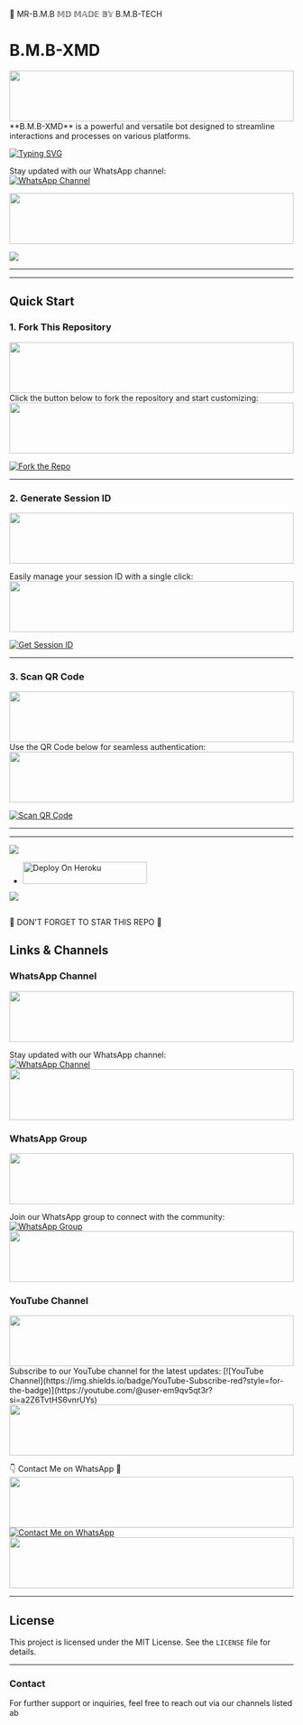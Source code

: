 
🙏 MR-B.M.B 𝕄𝔻 𝕄𝔸𝔻𝔼 𝔹𝕐 B.M.B-TECH
# B.M.B-XMD
</p>
 <img src="https://i.imgur.com/dBaSKWF.gif" height="90" width="100%">
**B.M.B-XMD** is a powerful and versatile bot designed to streamline interactions and processes on various platforms.

 [![Typing SVG](https://readme-typing-svg.herokuapp.com?font=Rockstar-ExtraBold&color=F01&lines=𓅓+𝐵.M.B+𝐼𝑆+𝑀𝑌+𝑂𝑊𝑁𝐸𝑅+𓅓)](https://git.io/typing-svg)

Stay updated with our WhatsApp channel:  
[![WhatsApp Channel](https://files.catbox.moe/lyd2y0.jpg)](https://whatsapp.com/channel/0029Vb04Mrx1Hspr17OD8x0p)



</p>
 <img src="https://i.imgur.com/dBaSKWF.gif" height="90" width="100%">

 <a href="https://github.com/DenverCoder1/readme-typing-svg"><img src="https://readme-typing-svg.herokuapp.com?font=Rockstar-ExtraBold&color=F33A6A&lines=𝐖𝐞𝐥𝐜𝐨𝐦𝐞+𝐓𝐨+𝙆𝙄𝙉𝙂╺+B.M.B+-+𝗕𝗢𝗧.;𝙿𝙾𝚆𝙴𝚁𝙳+𝙱𝚈:+𝐌𝐑+B.M.B+𝐓𝐄𝐀𝐌;ℂ𝕣𝕖𝕒𝕥𝕖𝕕+𝕓𝕪:+B.M.B.𝗧𝗘𝗖𝗛;𝐌𝐑:+☬𝔻𝔸ℝ𝕂༒B.M.B࿐;💕𝐩𝐨𝐰𝐞𝐫𝐟𝐮𝐥;😁𝐰𝐚+𝐛𝐨𝐭🌹.&heart;++;Self-taught+Back-Created+By,;Ibrahim+Adams+Am+The,;Best+Is+Bot+For+You+To,;Deploy..<3"></a>
 
---
---
## Quick Start

### 1. Fork This Repository  
<img src="https://i.imgur.com/dBaSKWF.gif" height="90" width="100%">
Click the button below to fork the repository and start customizing:
<img src="https://i.imgur.com/dBaSKWF.gif" height="90" width="100%">

[![Fork the Repo](https://img.shields.io/badge/Fork%20Repo-GitHub-blue?style=for-the-badge)](https://github.com/bmbtz/B.M.B-MD)

---
### 2. Generate Session ID  
<img src="https://i.imgur.com/dBaSKWF.gif" height="90" width="100%">

Easily manage your session ID with a single click:  
<img src="https://i.imgur.com/dBaSKWF.gif" height="90" width="100%">

[![Get Session ID](https://img.shields.io/static/v1?label=Session%20ID&message=Generate&color=FF4500&style=for-the-badge&logo=firefox&logoColor=white)](https://bmb-tech-scan-e30bcb8bd096.herokuapp.com)

---
### 3. Scan QR Code  
<img src="https://i.imgur.com/dBaSKWF.gif" height="90" width="100%">
Use the QR Code below for seamless authentication: 
<img src="https://i.imgur.com/dBaSKWF.gif" height="90" width="100%">


[![Scan QR Code](https://img.shields.io/badge/QR%20Code-Scan-orange?style=for-the-badge)](#)

---
***

<a><img src='https://i.imgur.com/LyHic3i.gif'/></a>

</p>

- <a href="https://dashboard.heroku.com/new?template=https://github.com/bmb-1/B.M.B_TZ.git"><img title="Deploy On Heroku" src="https://img.shields.io/badge/DEPLOY ON HEROKU-h?color=yellow&style=for-the-badge&logo=dragon" width="220" height="38.45"/></a></p>


<a><img src='https://i.imgur.com/LyHic3i.gif'/></a>
</p>
   
##


🌟 DON'T FORGET TO STAR THIS REPO 🙏

## Links & Channels  

### WhatsApp Channel
<img src="https://i.imgur.com/dBaSKWF.gif" height="90" width="100%">

Stay updated with our WhatsApp channel:  
[![WhatsApp Channel](https://img.shields.io/badge/WhatsApp-Channel-green?style=for-the-badge)](https://whatsapp.com/channel/0029VawO6hgF6sn7k3SuVU3z)
<img src="https://i.imgur.com/dBaSKWF.gif" height="90" width="100%">

### WhatsApp Group
<img src="https://i.imgur.com/dBaSKWF.gif" height="90" width="100%">

Join our WhatsApp group to connect with the community:  
[![WhatsApp Group](https://img.shields.io/badge/Join%20WhatsApp-Group-teal?style=for-the-badge)](https://chat.whatsapp.com/GNP3fyNgBeOElKqQEsgcvo)
<img src="https://i.imgur.com/dBaSKWF.gif" height="90" width="100%">

### YouTube Channel
<img src="https://i.imgur.com/dBaSKWF.gif" height="90" width="100%">
Subscribe to our YouTube channel for the latest updates:  
[![YouTube Channel](https://img.shields.io/badge/YouTube-Subscribe-red?style=for-the-badge)](https://youtube.com/@user-em9qv5qt3r?si=a2Z6TvtHS6vnrUYs)
<img src="https://i.imgur.com/dBaSKWF.gif" height="90" width="100%">

👇 Contact Me on WhatsApp  🤝
<img src="https://i.imgur.com/dBaSKWF.gif" height="90" width="100%">
[![Contact Me on WhatsApp](https://img.shields.io/static/v1?label=Contact%20Me%20on%20WhatsApp&message=Message&color=25D366&style=for-the-badge&logo=whatsapp&logoColor=white)](https://wa.me/255741752020) 
<img src="https://i.imgur.com/dBaSKWF.gif" height="90" width="100%">


---

## License  
This project is licensed under the MIT License. See the `LICENSE` file for details.

---

### Contact  
For further support or inquiries, feel free to reach out via our channels listed ab
